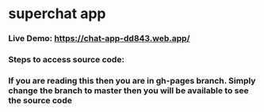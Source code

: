 # superchat app
### Live Demo: https://chat-app-dd843.web.app/
### Steps to access source code:
### If you are reading this then you are in gh-pages branch. Simply change the branch to master then you will be available to see the source code
